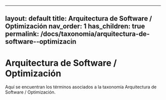 
---
layout: default
title: Arquitectura de Software / Optimización
nav_order: 1
has_children: true
permalink: /docs/taxonomia/arquitectura-de-software--optimizacin
---

# Arquitectura de Software / Optimización

Aquí se encuentran los términos asociados a la taxonomía Arquitectura de Software / Optimización.
